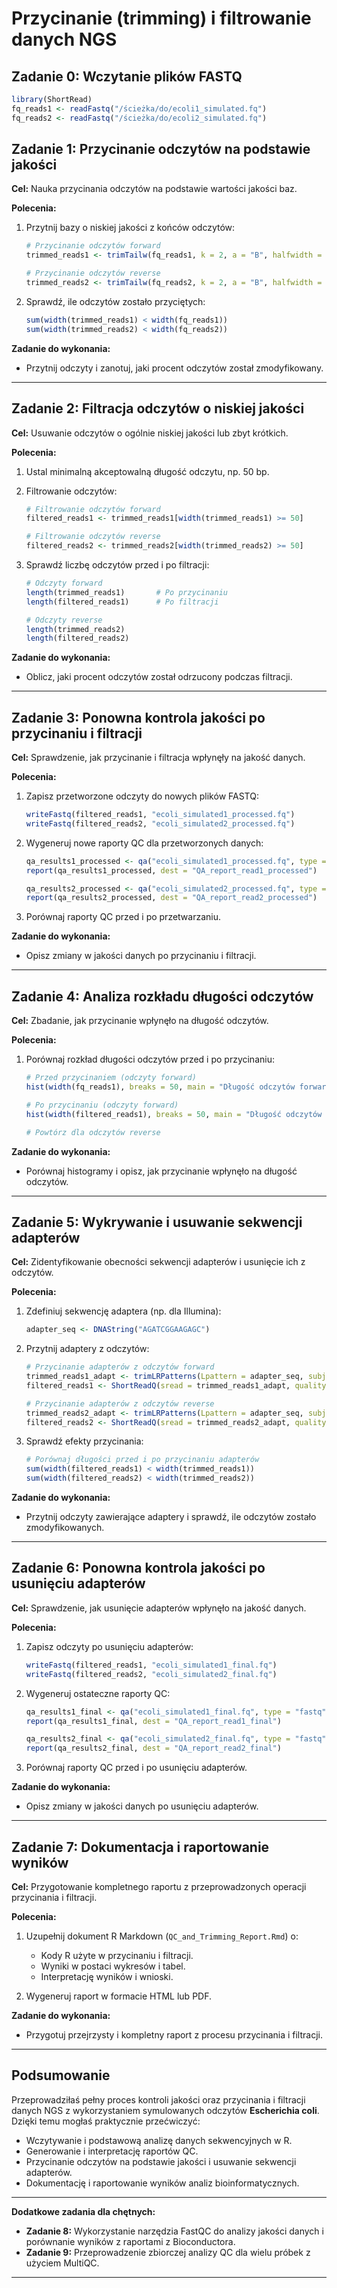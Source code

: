 # Przycinanie (trimming) i filtrowanie danych NGS

## Zadanie 0: Wczytanie plików FASTQ

```R
library(ShortRead)
fq_reads1 <- readFastq("/ścieżka/do/ecoli1_simulated.fq")
fq_reads2 <- readFastq("/ścieżka/do/ecoli2_simulated.fq")
```

## **Zadanie 1: Przycinanie odczytów na podstawie jakości**

**Cel:** Nauka przycinania odczytów na podstawie wartości jakości baz.

**Polecenia:**

1. Przytnij bazy o niskiej jakości z końców odczytów:

   ```R
   # Przycinanie odczytów forward
   trimmed_reads1 <- trimTailw(fq_reads1, k = 2, a = "B", halfwidth = 1)
   
   # Przycinanie odczytów reverse
   trimmed_reads2 <- trimTailw(fq_reads2, k = 2, a = "B", halfwidth = 1)
   ```

2. Sprawdź, ile odczytów zostało przyciętych:

   ```R
   sum(width(trimmed_reads1) < width(fq_reads1))
   sum(width(trimmed_reads2) < width(fq_reads2))
   ```

**Zadanie do wykonania:**

- Przytnij odczyty i zanotuj, jaki procent odczytów został zmodyfikowany.

---

## **Zadanie 2: Filtracja odczytów o niskiej jakości**

**Cel:** Usuwanie odczytów o ogólnie niskiej jakości lub zbyt krótkich.

**Polecenia:**

1. Ustal minimalną akceptowalną długość odczytu, np. 50 bp.

2. Filtrowanie odczytów:

   ```R
   # Filtrowanie odczytów forward
   filtered_reads1 <- trimmed_reads1[width(trimmed_reads1) >= 50]
   
   # Filtrowanie odczytów reverse
   filtered_reads2 <- trimmed_reads2[width(trimmed_reads2) >= 50]
   ```

3. Sprawdź liczbę odczytów przed i po filtracji:

   ```R
   # Odczyty forward
   length(trimmed_reads1)       # Po przycinaniu
   length(filtered_reads1)      # Po filtracji
   
   # Odczyty reverse
   length(trimmed_reads2)
   length(filtered_reads2)
   ```

**Zadanie do wykonania:**

- Oblicz, jaki procent odczytów został odrzucony podczas filtracji.

---

## **Zadanie 3: Ponowna kontrola jakości po przycinaniu i filtracji**

**Cel:** Sprawdzenie, jak przycinanie i filtracja wpłynęły na jakość danych.

**Polecenia:**

1. Zapisz przetworzone odczyty do nowych plików FASTQ:

   ```R
   writeFastq(filtered_reads1, "ecoli_simulated1_processed.fq")
   writeFastq(filtered_reads2, "ecoli_simulated2_processed.fq")
   ```

2. Wygeneruj nowe raporty QC dla przetworzonych danych:

   ```R
   qa_results1_processed <- qa("ecoli_simulated1_processed.fq", type = "fastq")
   report(qa_results1_processed, dest = "QA_report_read1_processed")
   
   qa_results2_processed <- qa("ecoli_simulated2_processed.fq", type = "fastq")
   report(qa_results2_processed, dest = "QA_report_read2_processed")
   ```

3. Porównaj raporty QC przed i po przetwarzaniu.

**Zadanie do wykonania:**

- Opisz zmiany w jakości danych po przycinaniu i filtracji.

---

## **Zadanie 4: Analiza rozkładu długości odczytów**

**Cel:** Zbadanie, jak przycinanie wpłynęło na długość odczytów.

**Polecenia:**

1. Porównaj rozkład długości odczytów przed i po przycinaniu:

   ```R
   # Przed przycinaniem (odczyty forward)
   hist(width(fq_reads1), breaks = 50, main = "Długość odczytów forward przed przycinaniem", xlab = "Długość (bp)")
   
   # Po przycinaniu (odczyty forward)
   hist(width(filtered_reads1), breaks = 50, main = "Długość odczytów forward po przycinaniu", xlab = "Długość (bp)")
   
   # Powtórz dla odczytów reverse
   ```

**Zadanie do wykonania:**

- Porównaj histogramy i opisz, jak przycinanie wpłynęło na długość odczytów.

---

## **Zadanie 5: Wykrywanie i usuwanie sekwencji adapterów**

**Cel:** Zidentyfikowanie obecności sekwencji adapterów i usunięcie ich z odczytów.

**Polecenia:**

1. Zdefiniuj sekwencję adaptera (np. dla Illumina):

   ```R
   adapter_seq <- DNAString("AGATCGGAAGAGC")
   ```

2. Przytnij adaptery z odczytów:

   ```R
   # Przycinanie adapterów z odczytów forward
   trimmed_reads1_adapt <- trimLRPatterns(Lpattern = adapter_seq, subject = sread(filtered_reads1))
   filtered_reads1 <- ShortReadQ(sread = trimmed_reads1_adapt, quality = quality(filtered_reads1))
   
   # Przycinanie adapterów z odczytów reverse
   trimmed_reads2_adapt <- trimLRPatterns(Lpattern = adapter_seq, subject = sread(filtered_reads2))
   filtered_reads2 <- ShortReadQ(sread = trimmed_reads2_adapt, quality = quality(filtered_reads2))
   ```

3. Sprawdź efekty przycinania:

   ```R
   # Porównaj długości przed i po przycinaniu adapterów
   sum(width(filtered_reads1) < width(trimmed_reads1))
   sum(width(filtered_reads2) < width(trimmed_reads2))
   ```

**Zadanie do wykonania:**

- Przytnij odczyty zawierające adaptery i sprawdź, ile odczytów zostało zmodyfikowanych.

---

## **Zadanie 6: Ponowna kontrola jakości po usunięciu adapterów**

**Cel:** Sprawdzenie, jak usunięcie adapterów wpłynęło na jakość danych.

**Polecenia:**

1. Zapisz odczyty po usunięciu adapterów:

   ```R
   writeFastq(filtered_reads1, "ecoli_simulated1_final.fq")
   writeFastq(filtered_reads2, "ecoli_simulated2_final.fq")
   ```

2. Wygeneruj ostateczne raporty QC:

   ```R
   qa_results1_final <- qa("ecoli_simulated1_final.fq", type = "fastq")
   report(qa_results1_final, dest = "QA_report_read1_final")
   
   qa_results2_final <- qa("ecoli_simulated2_final.fq", type = "fastq")
   report(qa_results2_final, dest = "QA_report_read2_final")
   ```

3. Porównaj raporty QC przed i po usunięciu adapterów.

**Zadanie do wykonania:**

- Opisz zmiany w jakości danych po usunięciu adapterów.

---

## **Zadanie 7: Dokumentacja i raportowanie wyników**

**Cel:** Przygotowanie kompletnego raportu z przeprowadzonych operacji przycinania i filtracji.

**Polecenia:**

1. Uzupełnij dokument R Markdown (`QC_and_Trimming_Report.Rmd`) o:

   - Kody R użyte w przycinaniu i filtracji.
   - Wyniki w postaci wykresów i tabel.
   - Interpretację wyników i wnioski.

2. Wygeneruj raport w formacie HTML lub PDF.

**Zadanie do wykonania:**

- Przygotuj przejrzysty i kompletny raport z procesu przycinania i filtracji.

---

## **Podsumowanie**

Przeprowadziłaś pełny proces kontroli jakości oraz przycinania i filtracji danych NGS z wykorzystaniem symulowanych odczytów **Escherichia coli**. Dzięki temu mogłaś praktycznie przećwiczyć:

- Wczytywanie i podstawową analizę danych sekwencyjnych w R.
- Generowanie i interpretację raportów QC.
- Przycinanie odczytów na podstawie jakości i usuwanie sekwencji adapterów.
- Dokumentację i raportowanie wyników analiz bioinformatycznych.

---

**Dodatkowe zadania dla chętnych:**

- **Zadanie 8:** Wykorzystanie narzędzia FastQC do analizy jakości danych i porównanie wyników z raportami z Bioconductora.
- **Zadanie 9:** Przeprowadzenie zbiorczej analizy QC dla wielu próbek z użyciem MultiQC.

---
